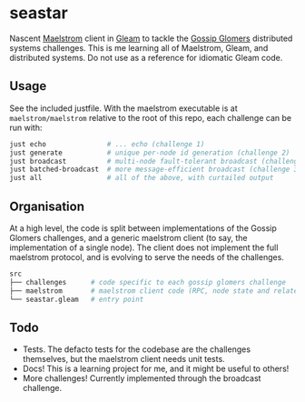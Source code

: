 # seastar

Nascent [Maelstrom](https://github.com/jepsen-io/maelstrom/blob/main/doc/01-getting-ready/index.md) client in [Gleam](https://gleam.run/) to tackle the [Gossip Glomers](https://fly.io/dist-sys/) distributed systems challenges.
This is me learning all of Maelstrom, Gleam, and distributed systems. Do not use as a reference for idiomatic Gleam code.

## Usage

See the included justfile. With the maelstrom executable is at `maelstrom/maelstrom` relative to the root of this repo, each challenge can be run with:

```bash
just echo               # ... echo (challenge 1)
just generate           # unique per-node id generation (challenge 2)
just broadcast          # multi-node fault-tolerant broadcast (challenge 3a..3c)
just batched-broadcast  # more message-efficient broadcast (challenge 3d..3e)
just all                # all of the above, with curtailed output
```

## Organisation

At a high level, the code is split between implementations of the Gossip Glomers challenges, and a generic maelstrom client (to say, the implementation of a single node).
The client does not implement the full maelstrom protocol, and is evolving to serve the needs of the challenges.

```bash
src
├── challenges      # code specific to each gossip glomers challenge
├── maelstrom       # maelstrom client code (RPC, node state and related message handlers etc)
└── seastar.gleam   # entry point
```


## Todo

- Tests.
  The defacto tests for the codebase are the challenges themselves, but the maelstrom client needs unit tests.
- Docs!
  This is a learning project for me, and it might be useful to others!
- More challenges!
  Currently implemented through the broadcast challenge.
